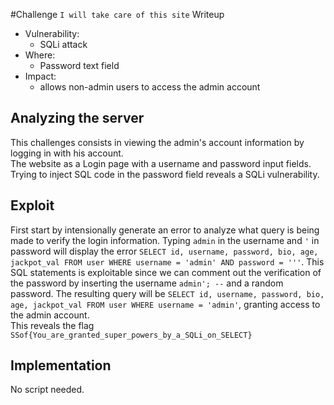 #Challenge `I will take care of this site` Writeup

- Vulnerability: 
  - SQLi attack
- Where:
  - Password text field
- Impact:
  - allows non-admin users to access the admin account

## Analyzing the server

This challenges consists in viewing the admin's account information by logging in with his account.  
The website as a Login page with a username and password input fields.
Trying to inject SQL code in the password field reveals a SQLi vulnerability.

## Exploit

First start by intensionally generate an error to analyze what query is being made to verify the login information.
Typing `admin` in the username and `'` in password will display the error `SELECT id, username, password, bio, age, jackpot_val FROM user WHERE username = 'admin' AND password = '''`.
This SQL statements is exploitable since we can comment out the verification of the password by inserting the username `admin'; --` and a random password.
The resulting query will be `SELECT id, username, password, bio, age, jackpot_val FROM user WHERE username = 'admin'`, granting access to the admin account.  
This reveals the flag `SSof{You_are_granted_super_powers_by_a_SQLi_on_SELECT}`

## Implementation

No script needed.
